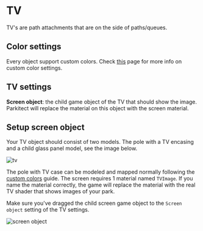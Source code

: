 # TV

TV's are path attachments that are on the side of paths/queues.

## Color settings

Every object support custom colors. Check [this](Custom-colors) page for more info on custom color settings.

## TV settings

**Screen object**: the child game object of the TV that should show the image. Parkitect will replace the material on this object with the screen material.

## Setup screen object

Your TV object should consist of two models. The pole with a TV encasing and a child glass panel model, see the image below.

![tv](https://i.imgur.com/EECsg4Q.png)

The pole with TV case can be modeled and mapped normally following the [custom colors](custom-colors) guide. The screen 
requires 1 material named `TVImage`. If you name the material correctly, the game will replace the material with the real TV shader that shows images of your park. 

Make sure you've dragged the child screen game object to the `Screen object` setting of the TV settings.

![screen object](https://i.imgur.com/uRut3L2.png)
